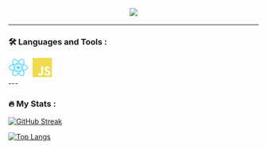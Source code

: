 <div id="header" align="center">
  <img src="https://media.giphy.com/media/3oKIPnAiaMCws8nOsE/giphy.gif" width="100"/>
</div>

---

### :hammer_and_wrench: Languages and Tools :
<div>
  <img src="https://github.com/devicons/devicon/blob/master/icons/react/react-original.svg" title="Java" alt="Java" width="40" height="40"/>&nbsp;
  <img src="https://github.com/devicons/devicon/blob/master/icons/javascript/javascript-plain.svg" title="Java" alt="Java" width="40" height="40"/>&nbsp;
</div>
---

### :fire: My Stats :
[![GitHub Streak](http://github-readme-streak-stats.herokuapp.com?user=BogdanovaIrina&theme=dark&background=000000)](https://git.io/streak-stats)

[![Top Langs](https://github-readme-stats.vercel.app/api/top-langs/?username=BogdanovaIrina&layout=compact&theme=vision-friendly-dark)](https://github.com/anuraghazra/github-readme-stats)
